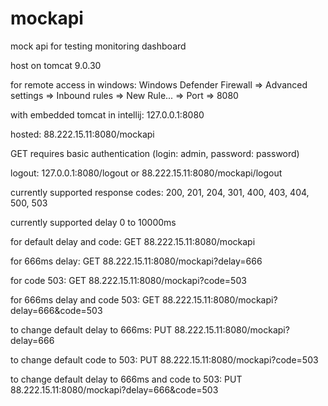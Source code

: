 # mockapi
mock api for testing monitoring dashboard

host on tomcat 9.0.30 

for remote access in windows: Windows Defender Firewall => Advanced settings => Inbound rules => New Rule... => Port => 8080

with embedded tomcat in intellij: 127.0.0.1:8080

hosted: 88.222.15.11:8080/mockapi

GET requires basic authentication (login: admin, password: password)

logout: 127.0.0.1:8080/logout or 88.222.15.11:8080/mockapi/logout

currently supported response codes: 200, 201, 204, 301, 400, 403, 404, 500, 503

currently supported delay 0 to 10000ms

for default delay and code: GET 88.222.15.11:8080/mockapi

for 666ms delay: GET 88.222.15.11:8080/mockapi?delay=666

for code 503: GET 88.222.15.11:8080/mockapi?code=503

for 666ms delay and code 503: GET 88.222.15.11:8080/mockapi?delay=666&code=503

to change default delay to 666ms: PUT 88.222.15.11:8080/mockapi?delay=666

to change default code to 503: PUT 88.222.15.11:8080/mockapi?code=503

to change default delay to 666ms and code to 503: PUT 88.222.15.11:8080/mockapi?delay=666&code=503
